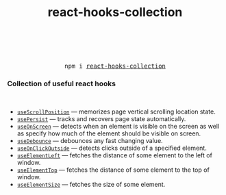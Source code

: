 <div align="center">
  <h1>
    <br/>
    <br/>
    react-hooks-collection
    <br/>
    <br/>
  </h1>
  <br/>
  <br/>
  <pre>npm i <a href="https://www.npmjs.com/package/react-hooks-collection">react-hooks-collection</a></pre>
</div>

### Collection of useful react hooks

<br/>

- [`useScrollPosition`](./docs/useScrollPosition.md) &mdash; memorizes page vertical scrolling location state.
- [`usePersist`](./docs/usePersist.md) &mdash; tracks and recovers page state automatically.
- [`useOnScreen`](./docs/useOnScreen.md) &mdash; detects when an element is visible on the screen as well as specify how much of the element should be visible on screen.
- [`useDebounce`](./docs/useDebounce.md) &mdash; debounces any fast changing value.
- [`useOnClickOutside`](./docs/useOnClickOutside.md) &mdash; detects clicks outside of a specified element.
- [`useElementLeft`](./docs/useElementLeft.md) &mdash; fetches the distance of some element to the left of window.
- [`useElementTop`](./docs/useElementTop.md) &mdash; fetches the distance of some element to the top of window.
- [`useElementSize`](./docs/useElementLeft.md) &mdash; fetches the size of some element.

